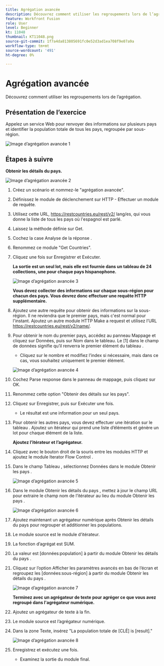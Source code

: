 ```yaml
---
title: Agrégation avancée
description: Découvrez comment utiliser les regroupements lors de l’agrégation. (Doit comporter entre 60 et 160 caractères, mais 49 caractères)
feature: Workfront Fusion
role: User
level: Beginner
kt: 11048
thumbnail: KT11048.png
source-git-commit: 1f7a4da813805691fc0e52d3ad1ea708f9e07a9a
workflow-type: tm+mt
source-wordcount: '491'
ht-degree: 0%

---
```



# Agrégation avancée

Découvrez comment utiliser les regroupements lors de l’agrégation.

## Présentation de l’exercice

Appelez un service Web pour renvoyer des informations sur plusieurs pays et identifier la population totale de tous les pays, regroupée par sous-région.

![Image d’agrégation avancée 1](../12-exercises/assets/advanced-aggregation-walkthrough-1.png)

## Étapes à suivre

**Obtenir les détails du pays.**

![Image d’agrégation avancée 2](../12-exercises/assets/advanced-aggregation-walkthrough-2.png)

1. Créez un scénario et nommez-le &quot;agrégation avancée&quot;.
1. Définissez le module de déclenchement sur HTTP - Effectuer un module de requête.
1. Utilisez cette URL, https://restcountries.eu/rest/v2/ lang/es, qui vous donne la liste de tous les pays où l&#39;espagnol est parlé.
1. Laissez la méthode définie sur Get.
1. Cochez la case Analyse de la réponse .
1. Renommez ce module &quot;Get Countries&quot;.
1. Cliquez une fois sur Enregistrer et Exécuter.

   **La sortie est un seul lot, mais elle est fournie dans un tableau de 24 collections, une pour chaque pays hispanophone.**

   ![Image d’agrégation avancée 3](../12-exercises/assets/advanced-aggregation-walkthrough-3.png)

   **Vous devez collecter des informations sur chaque sous-région pour chacun des pays. Vous devrez donc effectuer une requête HTTP supplémentaire.**

1. Ajoutez une autre requête pour obtenir des informations sur la sous-région. Il ne reviendra que le premier pays, mais c&#39;est normal pour l&#39;instant. Ajoutez un autre module HTTP Make a request et utilisez l’URL https://restcountries.eu/rest/v2/name/.
1. Pour obtenir le nom du premier pays, accédez au panneau Mappage et cliquez sur Données, puis sur Nom dans le tableau. Le [1] dans le champ de données signifie qu’il renverra le premier élément du tableau .

   + Cliquez sur le nombre et modifiez l’index si nécessaire, mais dans ce cas, vous souhaitez uniquement le premier élément.

   ![Image d’agrégation avancée 4](../12-exercises/assets/advanced-aggregation-walkthrough-4.png)

1. Cochez Parse response dans le panneau de mappage, puis cliquez sur OK.
1. Renommez cette option &quot;Obtenir des détails sur les pays&quot;.
1. Cliquez sur Enregistrer, puis sur Exécuter une fois.

   + Le résultat est une information pour un seul pays.

1. Pour obtenir les autres pays, vous devez effectuer une itération sur le tableau . Ajoutez un itérateur qui prend une liste d’éléments et génère un lot pour chaque élément de la liste.

   **Ajoutez l’itérateur et l’agrégateur.**

1. Cliquez avec le bouton droit de la souris entre les modules HTTP et ajoutez le module Iterator Flow Control .
1. Dans le champ Tableau , sélectionnez Données dans le module Obtenir les pays .

   ![Image d’agrégation avancée 5](../12-exercises/assets/advanced-aggregation-walkthrough-5.png)

1. Dans le module Obtenir les détails du pays , mettez à jour le champ URL pour extraire le champ nom de l’itérateur au lieu du module Obtenir les pays .

   ![Image d’agrégation avancée 6](../12-exercises/assets/advanced-aggregation-walkthrough-6.png)

1. Ajoutez maintenant un agrégateur numérique après Obtenir les détails du pays pour regrouper et additionner les populations.
1. Le module source est le module d’itérateur.
1. La fonction d’agrégat est SUM.
1. La valeur est [données:population] à partir du module Obtenir les détails du pays .
1. Cliquez sur l’option Afficher les paramètres avancés en bas de l’écran et regroupez les [données:sous-région] à partir du module Obtenir les détails du pays .

   ![Image d’agrégation avancée 7](../12-exercises/assets/advanced-aggregation-walkthrough-7.png)

   **Terminez avec un agrégateur de texte pour agréger ce que vous avez regroupé dans l&#39;agrégateur numérique.**

1. Ajoutez un agrégateur de texte à la fin.
1. Le module source est l’agrégateur numérique.
1. Dans la zone Texte, insérez &quot;La population totale de [CLÉ] is [result].&quot;

   ![Image d’agrégation avancée 8](../12-exercises/assets/advanced-aggregation-walkthrough-8.png)

1. Enregistrez et exécutez une fois.

   + Examinez la sortie du module final.
